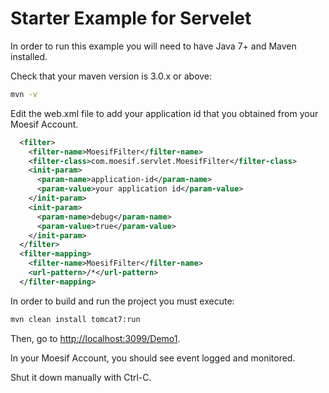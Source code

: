 

# Starter Example for Servelet

In order to run this example you will need to have Java 7+ and Maven installed.

Check that your maven version is 3.0.x or above:

```sh
mvn -v
```

Edit the web.xml file to add your application id that you obtained from your Moesif Account. 

```xml
  <filter>
    <filter-name>MoesifFilter</filter-name>
    <filter-class>com.moesif.servlet.MoesifFilter</filter-class>
    <init-param>
      <param-name>application-id</param-name>
      <param-value>your application id</param-value>
    </init-param>
    <init-param>
      <param-name>debug</param-name>
      <param-value>true</param-value>
    </init-param>
  </filter>
  <filter-mapping>
    <filter-name>MoesifFilter</filter-name>
    <url-pattern>/*</url-pattern>
  </filter-mapping>

```


In order to build and run the project you must execute:

```sh
mvn clean install tomcat7:run
```

Then, go to [http://localhost:3099/Demo1](http://localhost:3099/Demo1).

In your Moesif Account, you should see event logged and monitored. 


Shut it down manually with Ctrl-C.